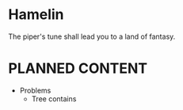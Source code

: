 # Hamelin
The piper's tune shall lead you to a land of fantasy.

# PLANNED CONTENT

- Problems
  - Tree contains
